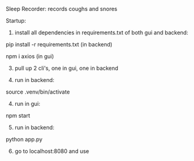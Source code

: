Sleep Recorder: records coughs and snores

Startup:

1. install all dependencies in requirements.txt of both gui and backend:

  pip install -r requirements.txt
  (in backend)

  npm i axios
  (in gui)

3. pull up 2 cli's, one in gui, one in backend

4. run in backend:

source .venv/bin/activate

4. run in gui:

npm start

5. run in backend:

python app.py

6. go to localhost:8080 and use
